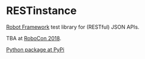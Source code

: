 # RESTinstance

[Robot Framework](http://robotframework.org/) test library for (RESTful) JSON APIs.

TBA at [RoboCon 2018](https://robocon.io/).

[Python package at PyPi](https://pypi.python.org/pypi/RESTinstance)
